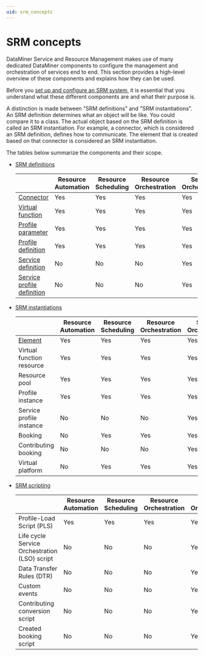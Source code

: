 ```yaml
---
uid: srm_concepts
---
```


# SRM concepts

DataMiner Service and Resource Management makes use of many dedicated DataMiner components to configure the management and orchestration of services end to end. This section provides a high-level overview of these components and explains how they can be used.

Before you [set up and configure an SRM system](xref:srm_getting_started), it is essential that you understand what these different components are and what their purpose is.

A distinction is made between "SRM definitions" and "SRM instantiations". An SRM definition determines what an object will be like. You could compare it to a class. The actual object based on the SRM definition is called an SRM instantiation. For example, a connector, which is considered an SRM definition, defines how to communicate. The element that is created based on that connector is considered an SRM instantiation.

The tables below summarize the components and their scope.

- [SRM definitions](xref:srm_definitions)

  | | Resource Automation | Resource Scheduling | Resource Orchestration | Service Orchestration |
  |--|---------------------|---------------------|------------------------|-----------------------|
  | [Connector](xref:srm_definitions#connector) | Yes | Yes | Yes | Yes |
  | [Virtual function](xref:srm_definitions#virtual-function) | Yes | Yes | Yes | Yes |
  | [Profile parameter](xref:srm_definitions#profile-parameter) | Yes | Yes | Yes | Yes |
  | [Profile definition](xref:srm_definitions#profile-definition) | Yes | Yes | Yes | Yes |
  | [Service definition](xref:srm_definitions#service-definition) | No | No | No | Yes |
  | [Service profile definition](xref:srm_definitions#service-profile-definition) | No | No | No | Yes |

- [SRM instantiations](xref:srm_instantiations)

  | | Resource Automation | Resource Scheduling | Resource Orchestration | Service Orchestration |
  |--|---------------------|---------------------|------------------------|-----------------------|
  | [Element](xref:srm_instantiations#element) | Yes | Yes | Yes | Yes |
  | Virtual function resource | Yes | Yes | Yes | Yes |
  | Resource pool | Yes | Yes | Yes | Yes |
  | Profile instance | Yes | Yes | Yes | Yes |
  | Service profile instance | No | No | No | Yes |
  | Booking | No | Yes | Yes | Yes |
  | Contributing booking | No | No | No | Yes |
  | Virtual platform | No | Yes | Yes | Yes |

- [SRM scripting](xref:srm_scripting)

  | | Resource Automation | Resource Scheduling | Resource Orchestration | Service Orchestration |
  |--|---------------------|---------------------|------------------------|-----------------------|
  | Profile-Load Script (PLS) | Yes | Yes | Yes | Yes |
  | Life cycle Service Orchestration (LSO) script | No | No | No | Yes |
  | Data Transfer Rules (DTR) | No | No | No | Yes |
  | Custom events | No | No | No | Yes |
  | Contributing conversion script | No | No | No | Yes |
  | Created booking script | No | No | No | Yes |
